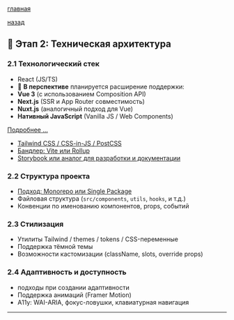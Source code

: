 

[главная](../../../README.md)


[назад](../../mainPageTech.md)

## 🧱 Этап 2: Техническая архитектура



### 2.1 Технологический стек
- React (JS/TS)
- 🔮 **В перспективе** планируется расширение поддержки:
- **Vue 3** (с использованием Composition API)
- **Next.js** (SSR и App Router совместимость)
- **Nuxt.js** (аналогичный подход для Vue)
- **Нативный JavaScript** (Vanilla JS / Web Components)

[Подробнее ...](./choiseLang/choiseLang.md)

- [Tailwind CSS / CSS-in-JS / PostCSS](./choiseStyle/choiseStyle.md)
- [Бандлер: Vite или Rollup](./choiseBandler/choiseBandler.md)
- [Storybook или аналог для разработки и документации](./choiseStoryBook/choiseStoryBook.md)



### 2.2 Структура проекта
- [Подход: Monorepo или Single Package](./Project_Structure/Project_Structure.md)
- Файловая структура (`src/components`, `utils`, `hooks`, и т.д.)
- Конвенции по именованию компонентов, props, событий

### 2.3 Стилизация
- Утилиты Tailwind / themes / tokens / CSS-переменные
- Поддержка тёмной темы
- Возможности кастомизации (className, slots, override props)

### 2.4 Адаптивность и доступность
-  подходы при создании адаптивности
- Поддержка анимаций (Framer Motion)
- A11y: WAI-ARIA, фокус-ловушки, клавиатурная навигация

---
